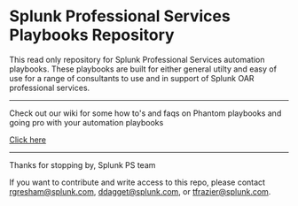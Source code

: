 # Splunk Professional Services Playbooks Repository
This read only repository for Splunk Professional Services automation playbooks. These playbooks are built for either general utilty and easy of use for a range of consultants to use and in support of Splunk OAR professional services.
***
Check out our wiki for some how to's and faqs on Phantom playbooks and going pro with your automation playbooks

[Click here](https://github.com/splunk/ps-playbooks/wiki/Home)
***

Thanks for stopping by,
Splunk PS team

If you want to contribute and write access to this repo, please contact rgresham@splunk.com, ddagget@splunk.com, or tfrazier@splunk.com.

